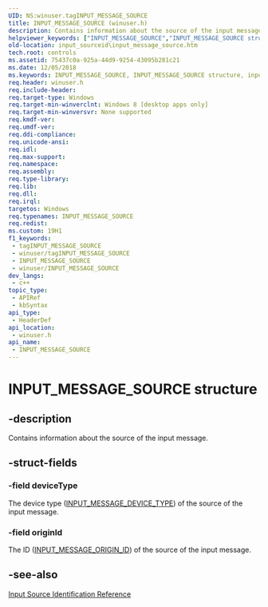 ```yaml
---
UID: NS:winuser.tagINPUT_MESSAGE_SOURCE
title: INPUT_MESSAGE_SOURCE (winuser.h)
description: Contains information about the source of the input message.
helpviewer_keywords: ["INPUT_MESSAGE_SOURCE","INPUT_MESSAGE_SOURCE structure","input_sourceid.input_message_source","inputsourceid.input_message_source","tagINPUT_MESSAGE_SOURCE","winuser/INPUT_MESSAGE_SOURCE"]
old-location: input_sourceid\input_message_source.htm
tech.root: controls
ms.assetid: 75437c0a-925a-44d9-9254-43095b281c21
ms.date: 12/05/2018
ms.keywords: INPUT_MESSAGE_SOURCE, INPUT_MESSAGE_SOURCE structure, input_sourceid.input_message_source, inputsourceid.input_message_source, tagINPUT_MESSAGE_SOURCE, winuser/INPUT_MESSAGE_SOURCE
req.header: winuser.h
req.include-header: 
req.target-type: Windows
req.target-min-winverclnt: Windows 8 [desktop apps only]
req.target-min-winversvr: None supported
req.kmdf-ver: 
req.umdf-ver: 
req.ddi-compliance: 
req.unicode-ansi: 
req.idl: 
req.max-support: 
req.namespace: 
req.assembly: 
req.type-library: 
req.lib: 
req.dll: 
req.irql: 
targetos: Windows
req.typenames: INPUT_MESSAGE_SOURCE
req.redist: 
ms.custom: 19H1
f1_keywords:
 - tagINPUT_MESSAGE_SOURCE
 - winuser/tagINPUT_MESSAGE_SOURCE
 - INPUT_MESSAGE_SOURCE
 - winuser/INPUT_MESSAGE_SOURCE
dev_langs:
 - c++
topic_type:
 - APIRef
 - kbSyntax
api_type:
 - HeaderDef
api_location:
 - winuser.h
api_name:
 - INPUT_MESSAGE_SOURCE
---
```


# INPUT_MESSAGE_SOURCE structure


## -description

Contains information about the source of the input message.

## -struct-fields

### -field deviceType

The device type (<a href="https://docs.microsoft.com/windows/desktop/api/winuser/ne-winuser-input_message_device_type">INPUT_MESSAGE_DEVICE_TYPE</a>) of the source of the input message.

### -field originId

The ID (<a href="https://docs.microsoft.com/windows/desktop/api/winuser/ne-winuser-input_message_origin_id">INPUT_MESSAGE_ORIGIN_ID</a>) of the source of the input message.

## -see-also

<a href="https://docs.microsoft.com/previous-versions/windows/desktop/input_sourceid/input-source-identification-reference">Input Source Identification Reference</a>

